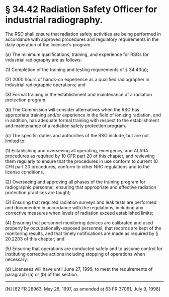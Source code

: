 # § 34.42   Radiation Safety Officer for industrial radiography.

The RSO shall ensure that radiation safety activities are being performed in accordance with approved procedures and regulatory requirements in the daily operation of the licensee's program.


(a) The minimum qualifications, training, and experience for RSOs for industrial radiography are as follows:


(1) Completion of the training and testing requirements of § 34.43(a);


(2) 2000 hours of hands-on experience as a qualified radiographer in industrial radiographic operations; and


(3) Formal training in the establishment and maintenance of a radiation protection program.


(b) The Commission will consider alternatives when the RSO has appropriate training and/or experience in the field of ionizing radiation, and in addition, has adequate formal training with respect to the establishment and maintenance of a radiation safety protection program.


(c) The specific duties and authorities of the RSO include, but are not limited to:


(1) Establishing and overseeing all operating, emergency, and ALARA procedures as required by 10 CFR part 20 of this chapter, and reviewing them regularly to ensure that the procedures in use conform to current 10 CFR part 20 procedures, conform to other NRC regulations and to the license conditions.


(2) Overseeing and approving all phases of the training program for radiographic personnel, ensuring that appropriate and effective radiation protection practices are taught;


(3) Ensuring that required radiation surveys and leak tests are performed and documented in accordance with the regulations, including any corrective measures when levels of radiation exceed established limits;


(4) Ensuring that personnel monitoring devices are calibrated and used properly by occupationally-exposed personnel, that records are kept of the monitoring results, and that timely notifications are made as required by § 20.2203 of this chapter; and


(5) Ensuring that operations are conducted safely and to assume control for instituting corrective actions including stopping of operations when necessary.


(d) Licensees will have until June 27, 1999, to meet the requirements of paragraph (a) or (b) of this section.



---

[N] [62 FR 28963, May 28, 1997, as amended at 63 FR 37061, July 9, 1998]




